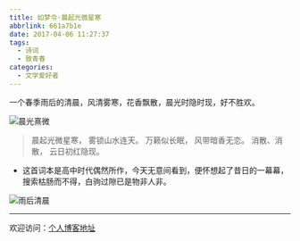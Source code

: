 ```yaml
---
title: 如梦令·晨起光微星寒
abbrlink: 661a7b1e
date: 2017-04-06 11:27:37
tags:
  - 诗词
  - 致青春
categories:
  - 文学爱好者
---
```


一个春季雨后的清晨，风清雾寒，花香飘散，晨光时隐时现，好不胜欢。

![晨光熹微](https://tiven.cn/static/img/img-dream-01-hUPRKlMYHENDzPv38m7zF.jpg)

[//]: # (<!-- more -->)

>晨起光微星寒，
雾锁山水连天。
万籁似长眠，
风带暗香无恋。
消散、消散，
云日初红隐现。

* 这首词本是高中时代偶然所作，今天无意间看到，便怀想起了昔日的一幕幕，搜索枯肠而不得，白驹过隙已是物非人非。

![雨后清晨](https://tiven.cn/static/img/img-dream-02-6UXZSK9GavkJWoBXlNpBM.jpg)

---

欢迎访问：[个人博客地址](//tiven.cn/p/661a7b1e/ "天問博客")
